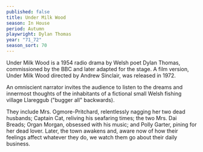```yaml
---
published: false
title: Under Milk Wood
season: In House
period: Autumn
playwright: Dylan Thomas
year: "71_72"
season_sort: 70
---
```



Under Milk Wood is a 1954 radio drama by Welsh poet Dylan Thomas, commissioned by the BBC and later adapted for the stage. A film version, Under Milk Wood directed by Andrew Sinclair, was released in 1972.

An omniscient narrator invites the audience to listen to the dreams and innermost thoughts of the inhabitants of a fictional small Welsh fishing village Llareggub ("bugger all" backwards).

They include Mrs. Ogmore-Pritchard, relentlessly nagging her two dead husbands; Captain Cat, reliving his seafaring times; the two Mrs. Dai Breads; Organ Morgan, obsessed with his music; and Polly Garter, pining for her dead lover. Later, the town awakens and, aware now of how their feelings affect whatever they do, we watch them go about their daily business.
